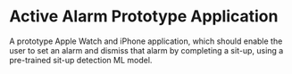 # Active Alarm Prototype Application
A prototype Apple Watch and iPhone application, which should enable the user to set an alarm and dismiss that alarm by completing a sit-up, using a pre-trained sit-up detection ML model.
